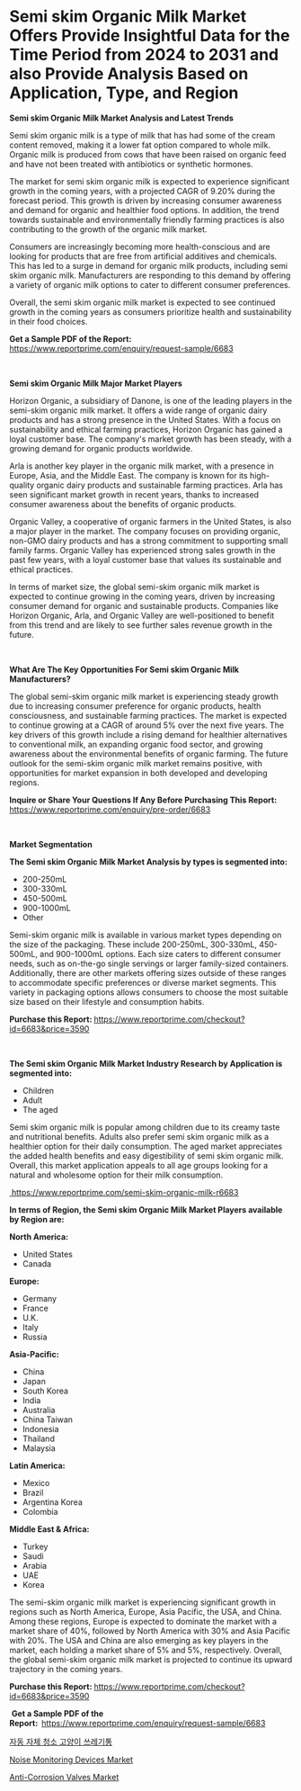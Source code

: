 <p><h1>Semi skim Organic Milk Market Offers Provide Insightful Data for the Time Period from 2024 to 2031 and also Provide Analysis Based on Application, Type, and Region</h1></p><p><strong>Semi skim Organic Milk Market Analysis and Latest Trends</strong></p>
<p><p>Semi skim organic milk is a type of milk that has had some of the cream content removed, making it a lower fat option compared to whole milk. Organic milk is produced from cows that have been raised on organic feed and have not been treated with antibiotics or synthetic hormones. </p><p>The market for semi skim organic milk is expected to experience significant growth in the coming years, with a projected CAGR of 9.20% during the forecast period. This growth is driven by increasing consumer awareness and demand for organic and healthier food options. In addition, the trend towards sustainable and environmentally friendly farming practices is also contributing to the growth of the organic milk market.</p><p>Consumers are increasingly becoming more health-conscious and are looking for products that are free from artificial additives and chemicals. This has led to a surge in demand for organic milk products, including semi skim organic milk. Manufacturers are responding to this demand by offering a variety of organic milk options to cater to different consumer preferences.</p><p>Overall, the semi skim organic milk market is expected to see continued growth in the coming years as consumers prioritize health and sustainability in their food choices.</p></p>
<p><strong>Get a Sample PDF of the Report:&nbsp;</strong> <a href="https://www.reportprime.com/enquiry/request-sample/6683">https://www.reportprime.com/enquiry/request-sample/6683</a></p>
<p>&nbsp;</p>
<p><strong>Semi skim Organic Milk Major Market Players</strong></p>
<p><p>Horizon Organic, a subsidiary of Danone, is one of the leading players in the semi-skim organic milk market. It offers a wide range of organic dairy products and has a strong presence in the United States. With a focus on sustainability and ethical farming practices, Horizon Organic has gained a loyal customer base. The company's market growth has been steady, with a growing demand for organic products worldwide.</p><p>Arla is another key player in the organic milk market, with a presence in Europe, Asia, and the Middle East. The company is known for its high-quality organic dairy products and sustainable farming practices. Arla has seen significant market growth in recent years, thanks to increased consumer awareness about the benefits of organic products.</p><p>Organic Valley, a cooperative of organic farmers in the United States, is also a major player in the market. The company focuses on providing organic, non-GMO dairy products and has a strong commitment to supporting small family farms. Organic Valley has experienced strong sales growth in the past few years, with a loyal customer base that values its sustainable and ethical practices.</p><p>In terms of market size, the global semi-skim organic milk market is expected to continue growing in the coming years, driven by increasing consumer demand for organic and sustainable products. Companies like Horizon Organic, Arla, and Organic Valley are well-positioned to benefit from this trend and are likely to see further sales revenue growth in the future.</p></p>
<p>&nbsp;</p>
<p><strong>What Are The Key Opportunities For Semi skim Organic Milk Manufacturers?</strong></p>
<p><p>The global semi-skim organic milk market is experiencing steady growth due to increasing consumer preference for organic products, health consciousness, and sustainable farming practices. The market is expected to continue growing at a CAGR of around 5% over the next five years. The key drivers of this growth include a rising demand for healthier alternatives to conventional milk, an expanding organic food sector, and growing awareness about the environmental benefits of organic farming. The future outlook for the semi-skim organic milk market remains positive, with opportunities for market expansion in both developed and developing regions.</p></p>
<p><strong>Inquire or Share Your Questions If Any Before Purchasing This Report:</strong> <a href="https://www.reportprime.com/enquiry/pre-order/6683">https://www.reportprime.com/enquiry/pre-order/6683</a></p>
<p>&nbsp;</p>
<p><strong>Market Segmentation</strong></p>
<p><strong>The Semi skim Organic Milk Market Analysis by types is segmented into:</strong></p>
<p><ul><li>200-250mL</li><li>300-330mL</li><li>450-500mL</li><li>900-1000mL</li><li>Other</li></ul></p>
<p><p>Semi-skim organic milk is available in various market types depending on the size of the packaging. These include 200-250mL, 300-330mL, 450-500mL, and 900-1000mL options. Each size caters to different consumer needs, such as on-the-go single servings or larger family-sized containers. Additionally, there are other markets offering sizes outside of these ranges to accommodate specific preferences or diverse market segments. This variety in packaging options allows consumers to choose the most suitable size based on their lifestyle and consumption habits.</p></p>
<p><strong>Purchase this Report:&nbsp;</strong><a href="https://www.reportprime.com/checkout?id=6683&price=3590">https://www.reportprime.com/checkout?id=6683&price=3590</a></p>
<p>&nbsp;</p>
<p><strong>The Semi skim Organic Milk Market Industry Research by Application is segmented into:</strong></p>
<p><ul><li>Children</li><li>Adult</li><li>The aged</li></ul></p>
<p><p>Semi skim organic milk is popular among children due to its creamy taste and nutritional benefits. Adults also prefer semi skim organic milk as a healthier option for their daily consumption. The aged market appreciates the added health benefits and easy digestibility of semi skim organic milk. Overall, this market application appeals to all age groups looking for a natural and wholesome option for their milk consumption.</p></p>
<p><a href="https://www.reportprime.com/semi-skim-organic-milk-r6683">&nbsp;https://www.reportprime.com/semi-skim-organic-milk-r6683</a></p>
<p><strong>In terms of Region, the Semi skim Organic Milk Market Players available by Region are:</strong></p>
<p>
    <p> <strong> North America: </strong>
        <ul>
            <li>United States</li>
            <li>Canada</li>
        </ul>
        </p> 
    <p> <strong> Europe: </strong>
        <ul>
            <li>Germany</li>
            <li>France</li>
            <li>U.K.</li>
            <li>Italy</li>
            <li>Russia</li>
        </ul>
        </p> 
    <p> <strong> Asia-Pacific: </strong>
        <ul>
            <li>China</li>
            <li>Japan</li>
            <li>South Korea</li>
            <li>India</li>
            <li>Australia</li>
            <li>China Taiwan</li>
            <li>Indonesia</li>
            <li>Thailand</li>
            <li>Malaysia</li>
        </ul>
        </p> 
    <p> <strong> Latin America: </strong>
        <ul>
            <li>Mexico</li>
            <li>Brazil</li>
            <li>Argentina Korea</li>
            <li>Colombia</li>
        </ul>
        </p> 
    <p> <strong> Middle East & Africa: </strong>
        <ul>
            <li>Turkey</li>
            <li>Saudi</li>
            <li>Arabia</li>
            <li>UAE</li>
            <li>Korea</li>
        </ul>
    </p>
    </p>
<p><p>The semi-skim organic milk market is experiencing significant growth in regions such as North America, Europe, Asia Pacific, the USA, and China. Among these regions, Europe is expected to dominate the market with a market share of 40%, followed by North America with 30% and Asia Pacific with 20%. The USA and China are also emerging as key players in the market, each holding a market share of 5% and 5%, respectively. Overall, the global semi-skim organic milk market is projected to continue its upward trajectory in the coming years.</p></p>
<p><strong>Purchase this Report: </strong><a href="https://www.reportprime.com/checkout?id=6683&price=3590">https://www.reportprime.com/checkout?id=6683&price=3590</a></p>
<p>&nbsp;<strong>Get a Sample PDF of the Report:&nbsp;&nbsp;</strong><a href="https://www.reportprime.com/enquiry/request-sample/6683">https://www.reportprime.com/enquiry/request-sample/6683</a></p>
<p><strong></strong></p>
<p><p><a href="https://github.com/laholand/Market-Research-Report-List-3/blob/main/651371118337.md">자동 자체 청소 고양이 쓰레기통</a></p><p><a href="https://www.linkedin.com/pulse/noise-monitoring-devices-market-furnish-information-size-share-acdxe?trackingId=48X%2F2EnOYlVNl6cT2bi%2B3A%3D%3D">Noise Monitoring Devices Market</a></p><p><a href="https://www.linkedin.com/pulse/anti-corrosion-valves-market-research-report-reveals-latest-l640e?trackingId=%2BUbQKLqmkaagLsfu6Pu1Ww%3D%3D">Anti-Corrosion Valves Market</a></p></p>